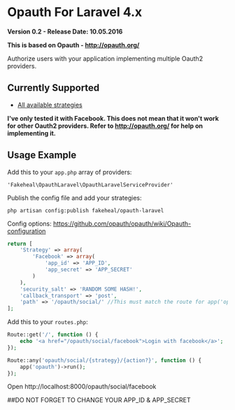 # Opauth For Laravel 4.x
__Version 0.2 - Release Date: 10.05.2016__

**This is based on Opauth - http://opauth.org/**

Authorize users with your application implementing multiple Oauth2 providers.

## Currently Supported

- [All available strategies](https://github.com/opauth/opauth/wiki/List-of-strategies)

**I've only tested it with Facebook. This does not mean that it won't work for other Oauth2 providers. Refer to http://opauth.org/ for help on implementing it.**

## Usage Example

Add this to your `app.php` array of providers:

`'Fakeheal\OpauthLaravel\OpauthLaravelServiceProvider'`

Publish the config file and add your strategies:

`php artisan config:publish fakeheal/opauth-laravel` 

Config options:
https://github.com/opauth/opauth/wiki/Opauth-configuration

```php
return [
    'Strategy' => array(
        'Facebook' => array(
            'app_id' => 'APP_ID',
            'app_secret' => 'APP_SECRET'
        )
    ),
    'security_salt' => 'RANDOM SOME HASH!',
    'callback_transport' => 'post',
    'path' => '/opauth/social/' //This must match the route for app('opauth')->run();
];
```

Add this to your `routes.php`:

```php
Route::get('/', function () {
    echo '<a href="/opauth/social/facebook">Login with facebook</a>';
});

Route::any('opauth/social/{strategy}/{action?}', function () {
    app('opauth')->run();
});
```
Open
http://localhost:8000/opauth/social/facebook

 
##DO NOT FORGET TO CHANGE YOUR APP_ID & APP_SECRET